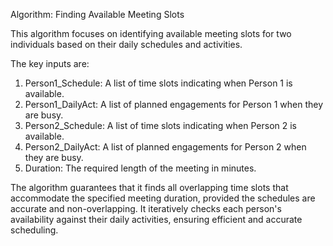 Algorithm: Finding Available Meeting Slots

This algorithm focuses on identifying available meeting slots for two individuals based on their daily schedules and activities. 

The key inputs are:
  1. Person1_Schedule: A list of time slots indicating when Person 1 is available.
  2. Person1_DailyAct: A list of planned engagements for Person 1 when they are busy.
  3. Person2_Schedule: A list of time slots indicating when Person 2 is available.
  4. Person2_DailyAct: A list of planned engagements for Person 2 when they are busy.
  5. Duration: The required length of the meeting in minutes.

The algorithm guarantees that it finds all overlapping time slots that accommodate the specified meeting duration, provided the schedules are accurate and non-overlapping. It iteratively checks each person's availability against their daily activities, ensuring efficient and accurate scheduling.
